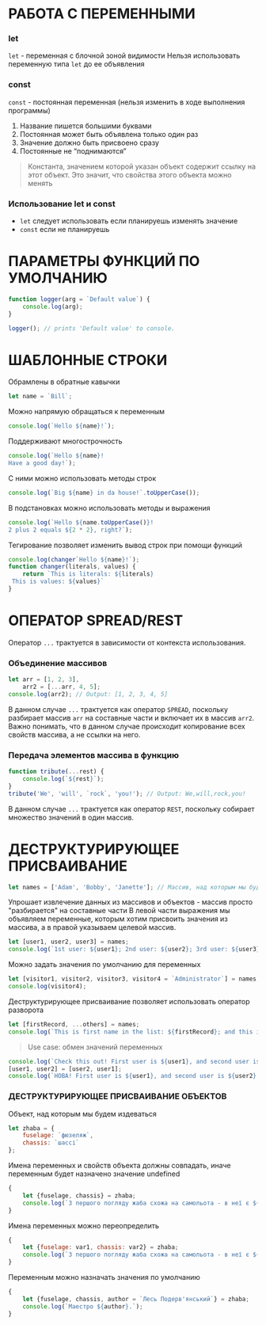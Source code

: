 # РАБОТА С ПЕРЕМЕННЫМИ
### let
`let` - переменная с блочной зоной видимости
Нельзя использовать переменную типа `let` до ее объявления
### const
`const` - постоянная переменная (нельзя изменить в ходе выполнения программы)
1. Название пишется большими буквами
2. Постоянная может быть объявлена только один раз
3. Значение должно быть присвоено сразу
4. Постоянные не “поднимаются”

> Константа, значением которой указан объект содержит ссылку на этот объект. Это значит, что свойства этого объекта можно менять

### Использование let и const
* `let` следует использовать если планируешь изменять значение
* `const` если не планируешь

# ПАРАМЕТРЫ ФУНКЦИЙ ПО УМОЛЧАНИЮ
```js
function logger(arg = `Default value`) {
    console.log(arg);
}

logger(); // prints 'Default value' to console.
```

# ШАБЛОННЫЕ СТРОКИ
Обрамлены в обратные кавычки
```js
let name = `Bill`;
```
Можно напрямую обращаться к переменным
```js
console.log(`Hello ${name}!`);
```
Поддерживают многострочность
```js
console.log(`Hello ${name}!
Have a good day!`);
```
С ними можно использовать методы строк
```js
console.log(`Big ${name} in da house!`.toUpperCase());
```
В подстановках можно использовать методы и выражения
```js
console.log(`Hello ${name.toUpperCase()}!
2 plus 2 equals ${2 * 2}, right?`);
```
Тегирование позволяет изменить вывод строк при помощи функций
```js
console.log(changer`Hello ${name}!`);
function changer(literals, values) {
    return `This is literals: ${literals}
 This is values: ${values}`
}
```
# ОПЕРАТОР SPREAD/REST
Оператор `...` трактуется в зависимости от контекста использования.
### Объединение массивов
```js
let arr = [1, 2, 3],
    arr2 = [...arr, 4, 5];
console.log(arr2); // Output: [1, 2, 3, 4, 5]
```
В данном случае `...` трактуется как оператор `SPREAD`, поскольку разбирает массив `arr` на составные части и включает их в массив `arr2`.
Важно понимать, что в данном случае происходит копирование всех свойств массива, а не ссылки на него.

### Передача элементов массива в функцию
```js
function tribute(...rest) {
    console.log(`${rest}`);
}
tribute('We', 'will', `rock`, 'you!'); // Output: We,will,rock,you!
```
В данном случае `...` трактуется как оператор `REST`, поскольку собирает множество значений в один массив.

# ДЕСТРУКТУРИРУЮЩЕЕ ПРИСВАИВАНИЕ
```js
let names = ['Adam', 'Bobby', 'Janette']; // Массив, над которым мы будем издеваться
```
Упрошает извлечение данных из массивов и объектов - массив просто "разбирается" на составные части
В левой части выражения мы объявляем переменные, которым хотим присвоить значения из массива, а в правой указываем целевой массив.
```js
let [user1, user2, user3] = names;
console.log(`1st user: ${user1}; 2nd user: ${user2}; 3rd user: ${user3};`);
```
Можно задать значения по умолчанию для переменных
```js
let [visitor1, visitor2, visitor3, visitor4 = `Administrator`] = names;
console.log(visitor4);
```
Деструктурирующее присваивание позволяет использовать оператор разворота
```js
let [firstRecord, ...others] = names;
console.log(`This is first name in the list: ${firstRecord}; and this is all others: ${others}.`);
```

> Use case: обмен значений переменных
```js
console.log(`Check this out! First user is ${user1}, and second user is ${user2}.`);
[user1, user2] = [user2, user1];
console.log(`HOBA! First user is ${user1}, and second user is ${user2}.`);
```
### ДЕСТРУКТУРИРУЮЩЕЕ ПРИСВАИВАНИЕ ОБЪЕКТОВ
Объект, над которым мы будем издеваться
```js
let zhaba = {
    fuselage: `фюзеляж`,
    chassis: `шассі`
};
```
Имена переменных и свойств объекта должны совпадать, иначе переменным будет назначено значение undefined
```js
{
    let {fuselage, chassis} = zhaba;
    console.log(`З першого погляду жаба схожа на самольота - в неї є ${fuselage} та ${chassis}.`);
}
```
Имена переменных можно переопределить
```js
{
    let {fuselage: var1, chassis: var2} = zhaba;
    console.log(`З першого погляду жаба схожа на самольота - в неї є ${var1} та ${var2}.`);
}
```
Переменным можно назначать значения по умолчанию
```js
{
    let {fuselage, chassis, author = `Лесь Подерв'янський`} = zhaba;
    console.log(`Маестро ${author}.`);
}
```